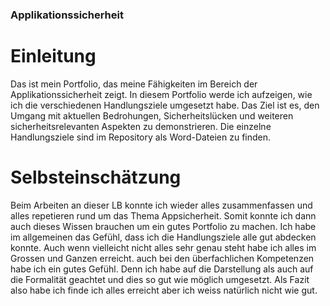 ### Applikationssicherheit

# Einleitung

Das ist mein Portfolio, das meine Fähigkeiten im Bereich der Applikationssicherheit zeigt. In diesem Portfolio werde ich aufzeigen, wie ich die verschiedenen Handlungsziele umgesetzt habe. Das Ziel ist es, den Umgang mit aktuellen Bedrohungen, Sicherheitslücken und weiteren sicherheitsrelevanten Aspekten zu demonstrieren. Die einzelne Handlungsziele sind im Repository als Word-Dateien zu finden.

# Selbsteinschätzung 

Beim Arbeiten an dieser LB konnte ich wieder alles zusammenfassen und alles repetieren rund um das Thema Appsicherheit. Somit konnte ich dann auch dieses Wissen brauchen um ein gutes Portfolio zu machen. Ich habe im allgemeinen das Gefühl, dass ich die Handlungsziele alle gut abdecken konnte. Auch wenn vielleicht nicht alles sehr genau steht habe ich alles im Grossen und Ganzen erreicht. auch bei den überfachlichen Kompetenzen habe ich ein gutes Gefühl. Denn ich habe auf die Darstellung als auch auf die Formalität geachtet und dies so gut wie möglich umgesetzt. Als Fazit also habe ich finde ich alles erreicht aber ich weiss natürlich nicht wie gut.
